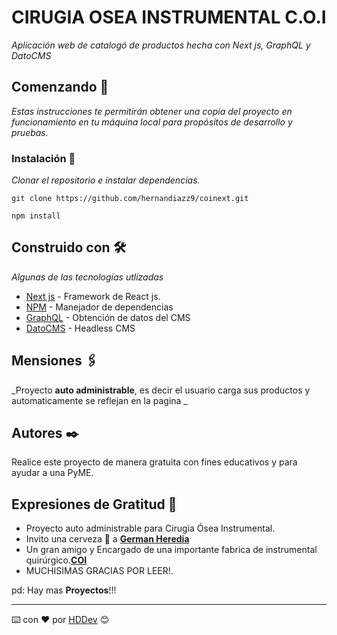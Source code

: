 # CIRUGIA OSEA INSTRUMENTAL C.O.I

_Aplicación web de catalogó de productos  hecha con Next js, GraphQL y DatoCMS_

## Comenzando 🚀

_Estas instrucciones te permitirán obtener una copia del proyecto en funcionamiento en tu máquina local para propósitos de desarrollo y pruebas._

### Instalación 🔧

_Clonar el repositorio e instalar dependencias._

```
git clone https://github.com/hernandiazz9/coinext.git
```
```
npm install
```


## Construido con 🛠️

_Algunas de las tecnologías utlizadas_

* [Next js](https://nextjs.org/docs/api-reference/create-next-app) - Framework de React js.
* [NPM](https://www.npmjs.com/) - Manejador de dependencias
* [GraphQL](https://graphql.org/) - Obtención  de datos del CMS 
* [DatoCMS](https://www.datocms.com/) - Headless CMS

## Mensiones 🖇️

_Proyecto  **auto administrable**, es decir el usuario carga sus productos y automaticamente se reflejan en la pagina _

## Autores ✒️

Realice este proyecto de manera gratuita con fines educativos y para ayudar a una PyME.


## Expresiones de Gratitud 🎁

* Proyecto auto administrable para Cirugia Ósea  Instrumental.
* Invito una cerveza 🍺 a [**German Heredia**](https://www.instagram.com/cirugiaoseainstrumental/) 
* Un gran amigo y Encargado de una importante fabrica de instrumental quirúrgico.[**COI**](https://www.instagram.com/cirugiaoseainstrumental/) 
* MUCHISIMAS GRACIAS POR LEER!.

pd: Hay mas **Proyectos**!!!



---
⌨️ con ❤️ por [HDDev](https://github.com/hernandiazz9) 😊
